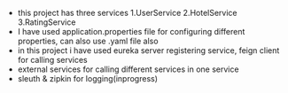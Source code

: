 - this project has three services
1.UserService 2.HotelService 3.RatingService
- I have used application.properties file for configuring different properties, can also use .yaml file also
- in this project i have used eureka server registering service, feign client for calling services 
- external services for calling different services in one service
- sleuth & zipkin for logging(inprogress)

